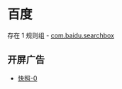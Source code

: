 # 百度

存在 1 规则组 - [com.baidu.searchbox](/src/apps/com.baidu.searchbox.ts)

## 开屏广告

- [快照-0](https://i.gkd.li/import/13258006)

